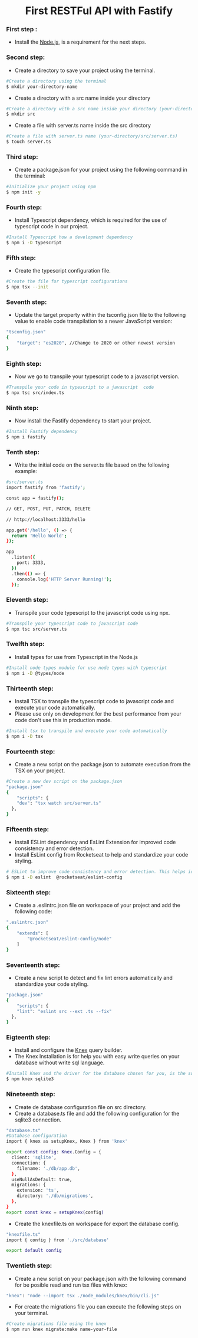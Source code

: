 <h1 align="center">
First RESTFul API with Fastify
</h1>

### First step :

- Install the [Node.js](https://nodejs.org/en/download), is a requirement for the next steps.

### Second step:

- Create a directory to save your project using the terminal.

```bash
#Create a directory using the terminal
$ mkdir your-directory-name
```

- Create a directory with a src name inside your directory

```bash
#Create a directory with a src name inside your directory (your-directory/src)
$ mkdir src
```

- Create a file with server.ts name inside the src directory

```bash
#Create a file with server.ts name (your-directory/src/server.ts)
$ touch server.ts
```

### Third step:

- Create a package.json for your project using the following command in the terminal:

```bash
#Initialize your project using npm
$ npm init -y
```

### Fourth step:

- Install Typescript dependency, which is required for the use of typescript code in our project.

```bash
#Install Typescript how a development dependency
$ npm i -D typescript
```

### Fifth step:

- Create the typescript configuration file.

```bash
#Create the file for typescript configurations
$ npx tsx --init
```

### Seventh step:

- Update the target property within the tsconfig.json file to the following value to enable code transpilation to a newer JavaScript version:

```bash
"tsconfig.json"
{
    "target": "es2020", //Change to 2020 or other newest version
}
```

### Eighth step:

- Now we go to transpile your typescript code to a javascript version.

```bash
#Transpile your code in typescript to a javascript  code
$ npx tsc src/index.ts
```

### Ninth step:

- Now install the Fastify dependency to start your project.

```bash
#Install Fastify dependency
$ npm i fastify
```

### Tenth step:

- Write the initial code on the server.ts file based on the following example:

```bash
#src/server.ts
import fastify from 'fastify';

const app = fastify();

// GET, POST, PUT, PATCH, DELETE

// http://localhost:3333/hello

app.get('/hello', () => {
  return 'Hello World';
});

app
  .listen({
    port: 3333,
  })
  .then(() => {
    console.log('HTTP Server Running!');
  });
```

### Eleventh step:

- Transpile your code typescript to the javascript code using npx.

```bash
#Transpile your typescript code to javascript code
$ npx tsc src/server.ts
```

### Twelfth step:

- Install types for use from Typescript in the Node.js

```bash
#Install node types module for use node types with typescript
$ npm i -D @types/node
```

### Thirteenth step:

- Install TSX to transpile the typescript code to javascript code and execute your code automatically.
- Please use only on development for the best performance from your code don't use this in production mode.

```bash
#Install tsx to transpile and execute your code automatically
$ npm i -D tsx
```
### Fourteenth step:

- Create a new script on the package.json to automate execution from the TSX on your project.

```bash
#Create a new dev script on the package.json
"package.json"
{
    "scripts": {
    "dev": "tsx watch src/server.ts"
  },
}
```
### Fifteenth step:

- Install ESLint dependency and EsLint Extension for improved code consistency and error detection.
- Install EsLint config from Rocketseat to help and standardize your code styling.

```bash
# ESLint to improve code consistency and error detection. This helps identify and fix issues in your code..
$ npm i -D eslint  @rocketseat/eslint-config
``` 
### Sixteenth step:

- Create a .eslintrc.json file on workspace of your project and add the following code:

```bash
".eslintrc.json"
{
    "extends": [
        "@rocketseat/eslint-config/node"
    ]
}
```
### Seventeenth step:

- Create a new script to detect and fix lint errors  automatically and standardize your code styling.

```bash
"package.json"
{
    "scripts": {
    "lint": "eslint src --ext .ts --fix"
  },
}
```
### Eigteenth step:

- Install and configure the [Knex](https://knexjs.org/guide/#node-js) query builder. 
- The Knex Installation is for help you with  easy write queries on your database without write sql language.

```bash
#Install Knex and the driver for the database chosen for you, is the sqlite in this case
$ npm knex sqlite3
```
### Nineteenth step:

- Create de database configuration file on src directory.
- Create a database.ts file and add the following configuration for the sqlite3 connection.

```bash
"database.ts"
#Database configuration
import { knex as setupKnex, Knex } from 'knex'

export const config: Knex.Config = {
  client: 'sqlite',
  connection: {
    filename: './db/app.db',
  },
  useNullAsDefault: true,
  migrations: {
    extension: 'ts',
    directory: './db/migrations',
  },
}
export const knex = setupKnex(config)
```
- Create the knexfile.ts on workspace for export the database config.

```bash
"knexfile.ts"
import { config } from './src/database'

export default config
```
### Twentieth step:
- Create a new script on your package.json with the following command for be posible read and run tsx files with knex:

```bash
"knex": "node --import tsx ./node_modules/knex/bin/cli.js"
``` 
- For create the migrations file you can execute the following steps on your terminal.

```bash
#Create migrations file using the knex
$ npm run knex migrate:make name-your-file
``` 